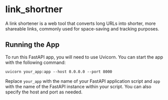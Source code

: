 # link_shortner
A link shortener is a web tool that converts long URLs into shorter, more shareable links, commonly used for space-saving and tracking purposes.


## Running the App

To run this FastAPI app, you will need to use Uvicorn. You can start the app with the following command:

```shell
uvicorn your_app:app --host 0.0.0.0 --port 8000
```
Replace `your_app` with the name of your FastAPI application script and `app` with the name of the FastAPI instance within your script. You can also specify the host and port as needed.